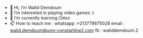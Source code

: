 - 👋 Hi, I’m Walid Demdoum
- 👀 I’m interested in playing video games :) 
- 🌱 I’m currently learning Odoo
- 📫 How to reach me :
whatsapp :+213779675028
email : walid.demdoum@univ-constantine2.com
fb : waliddemdoum.2
